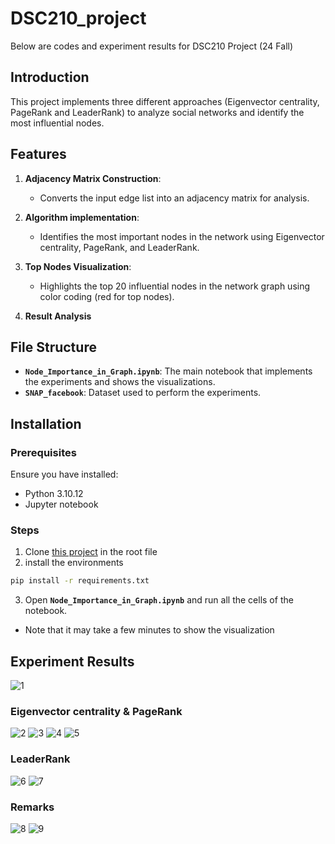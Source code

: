 # DSC210_project
Below are codes and experiment results for DSC210 Project (24 Fall)

## Introduction

This project implements three different approaches (Eigenvector centrality, PageRank and LeaderRank) to analyze social networks and identify the most influential nodes.


## Features

1. **Adjacency Matrix Construction**:
   - Converts the input edge list into an adjacency matrix for analysis.

2. **Algorithm implementation**:
   - Identifies the most important nodes in the network using Eigenvector centrality, PageRank, and LeaderRank.

3. **Top Nodes Visualization**:
   - Highlights the top 20 influential nodes in the network graph using color coding (red for top nodes).

4. **Result Analysis**


## File Structure

- **`Node_Importance_in_Graph.ipynb`**: The main notebook that implements the experiments and shows the visualizations.
- **`SNAP_facebook`**: Dataset used to perform the experiments.


## Installation

### Prerequisites

Ensure you have installed:
- Python 3.10.12
- Jupyter notebook

### Steps
1. Clone [this project](https://github.com/Clement1290/DSC210_project.git) in the root file
2. install the environments
```bash
pip install -r requirements.txt
```
3. Open **`Node_Importance_in_Graph.ipynb`** and run all the cells of the notebook.
- Note that it may take a few minutes to show the visualization
  
## Experiment Results
![1](images/data_visual_all.png)
### Eigenvector centrality & PageRank
![2](images/Top10_Nodes_by_Eigenvector.png)
![3](images/EigenvectorCen.png)
![4](images/Top10_Nodes_by_PageRank.png)
![5](images/PageRank.png)
### LeaderRank
![6](Top20_Nodes_by_LeaderRank.png)
![7](images/LeaderRank.png)
### Remarks
![8](images/Top10_Nodes_of_Average_Rank.png)
![9](images/Kendall's_Tau_Correlation_Results.png)
